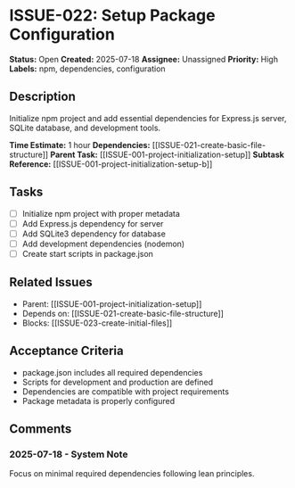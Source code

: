 # ISSUE-022: Setup Package Configuration

**Status:** Open
**Created:** 2025-07-18
**Assignee:** Unassigned
**Priority:** High
**Labels:** npm, dependencies, configuration

## Description
Initialize npm project and add essential dependencies for Express.js server, SQLite database, and development tools.

**Time Estimate:** 1 hour
**Dependencies:** [[ISSUE-021-create-basic-file-structure]]
**Parent Task:** [[ISSUE-001-project-initialization-setup]]
**Subtask Reference:** [[ISSUE-001-project-initialization-setup-b]]

## Tasks
- [ ] Initialize npm project with proper metadata
- [ ] Add Express.js dependency for server
- [ ] Add SQLite3 dependency for database
- [ ] Add development dependencies (nodemon)
- [ ] Create start scripts in package.json

## Related Issues
- Parent: [[ISSUE-001-project-initialization-setup]]
- Depends on: [[ISSUE-021-create-basic-file-structure]]
- Blocks: [[ISSUE-023-create-initial-files]]

## Acceptance Criteria
- package.json includes all required dependencies
- Scripts for development and production are defined
- Dependencies are compatible with project requirements
- Package metadata is properly configured

## Comments
### 2025-07-18 - System Note
Focus on minimal required dependencies following lean principles.